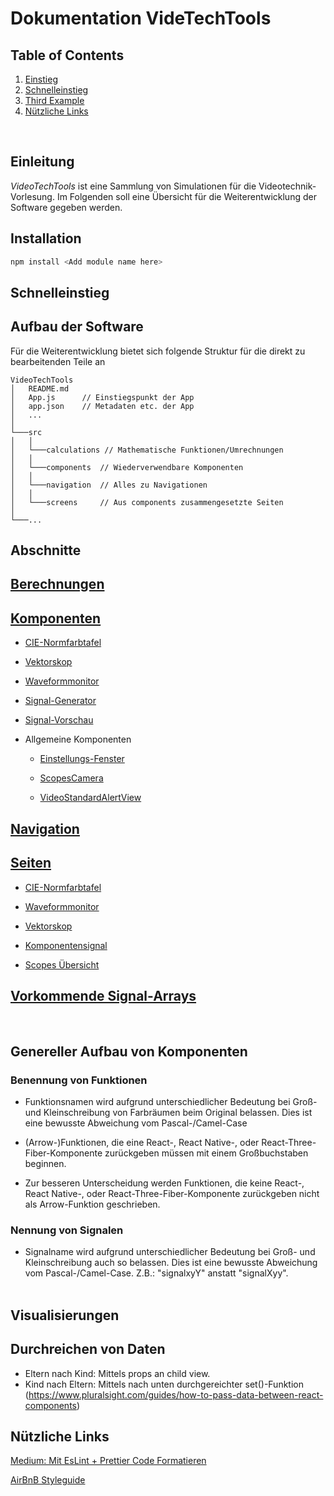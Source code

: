 # Dokumentation VideTechTools

## Table of Contents

1. [Einstieg](#einstieg)
2. [Schnelleinstieg](#schnelleinstieg)
3. [Third Example](#third-example)
4. [Nützliche Links](#nutzliche-links)

</br>

## Einleitung

_VideoTechTools_ ist eine Sammlung von Simulationen für die Videotechnik-Vorlesung. Im Folgenden soll eine Übersicht für die Weiterentwicklung der Software gegeben werden.

## Installation

```bash
npm install <Add module name here>
```

## Schnelleinstieg

## Aufbau der Software

Für die Weiterentwicklung bietet sich folgende Struktur für die direkt zu bearbeitenden Teile an

```
VideoTechTools
│   README.md
│   App.js      // Einstiegspunkt der App
│   app.json    // Metadaten etc. der App
│   ...
│
└───src
│   │
│   └───calculations // Mathematische Funktionen/Umrechnungen
│   │
│   └───components  // Wiederverwendbare Komponenten
│   │
│   └───navigation  // Alles zu Navigationen
│   │
│   └───screens     // Aus components zusammengesetzte Seiten
│
└───...
```

## Abschnitte

## [Berechnungen](README_subpages/Calculations.md)

## [Komponenten](README_subpages/Components.md)

- [CIE-Normfarbtafel](README_subpages/Components/CIE.md)

- [Vektorskop](README_subpages/Components/Vectorscope.md)

- [Waveformmonitor](README_subpages/Components/WFM.md)

- [Signal-Generator](README_subpages/Components/SignalGenerator.md)

- [Signal-Vorschau](README_subpages/Components/SignalPreview.md)

- Allgemeine Komponenten

    - [Einstellungs-Fenster](README_subpages/Components/Settings.md)

    - [ScopesCamera](README_subpages/Components/SmallGeneralComponents.md#scopescamera)

    - [VideoStandardAlertView](README_subpages/Components/SmallGeneralComponents.md#videostandardalertview)

## [Navigation](README_subpages/Navigation.md)

## [Seiten](README_subpages/Screens.md)

- [CIE-Normfarbtafel](README_subpages/Screens.md#cie-normfarbtafel)

- [Waveformmonitor](README_subpages/Screens.md#waveformmonitor)

- [Vektorskop](README_subpages/Screens.md#vektorskop)

- [Komponentensignal](README_subpages/Screens.md#komponentensignal)

- [Scopes Übersicht](README_subpages/Screens.md#scopes_ubersicht)


## [Vorkommende Signal-Arrays](README_subpages/SignalArrays.md)

</br>

## Genereller Aufbau von Komponenten

### Benennung von Funktionen

- Funktionsnamen wird aufgrund unterschiedlicher Bedeutung bei Groß- und Kleinschreibung von Farbräumen beim Original belassen. Dies ist eine bewusste Abweichung vom Pascal-/Camel-Case

- (Arrow-)Funktionen, die eine React-, React Native-, oder React-Three-Fiber-Komponente zurückgeben müssen mit einem Großbuchstaben beginnen.

- Zur besseren Unterscheidung werden Funktionen, die keine React-, React Native-, oder React-Three-Fiber-Komponente zurückgeben nicht als Arrow-Funktion geschrieben.

### Nennung von Signalen

- Signalname wird aufgrund unterschiedlicher Bedeutung bei Groß- und Kleinschreibung auch so belassen. Dies ist eine bewusste Abweichung vom Pascal-/Camel-Case. Z.B.: "signalxyY" anstatt "signalXyy".
    </br></br>


## Visualisierungen

## Durchreichen von Daten

- Eltern nach Kind: Mittels props an child view.
- Kind nach Eltern: Mittels nach unten durchgereichter set()-Funktion
    (<https://www.pluralsight.com/guides/how-to-pass-data-between-react-components>)


## Nützliche Links

[Medium: Mit EsLint + Prettier Code Formatieren](https://edusutil.medium.com/eslint-with-prettier-settings-for-react-native-ce13d2aaf500)

[AirBnB Styleguide](https://airbnb.io/javascript/react/#ordering)
</br></br></br></br>
